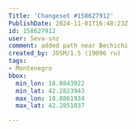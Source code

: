 ```yaml
---
Title: 'Changeset #158627912'
PublishDate: 2024-11-01T16:48:23Z
id: 158627912
user: Seva-snz
comment: added path near Bechichi
created_by: JOSM/1.5 (19096 ru)
tags:
- Montenegro
bbox:
  min_lon: 18.8843922
  min_lat: 42.2823943
  max_lon: 18.8861934
  max_lat: 42.2851037

---
```

